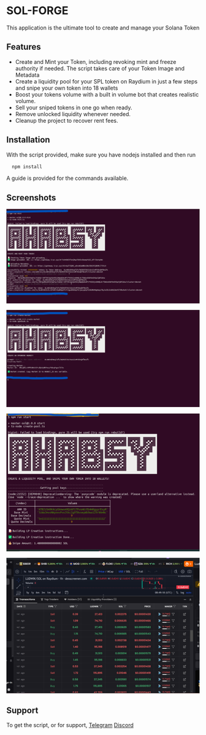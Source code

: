 
# SOL-FORGE

This application is the ultimate tool to create and manage your Solana Token



## Features

- Create and Mint your Token, including revoking mint and freeze authority if needed. The script takes care of your Token Image and Metadata
- Create a liquidity pool for your SPL token on Raydium in just a few steps and snipe your own token into 18 wallets
- Boost your tokens volume with a built in volume bot that creates realistic volume.
- Sell your sniped tokens in one go when ready.
- Remove unlocked liquidity whenever needed.
- Cleanup the project to recover rent fees.


## Installation

With the script provided, make sure you have nodejs installed and then run

```bash
  npm install
```

A guide is provided for the commands available.
## Screenshots

![App Screenshot](/screenshots/mint.png)

![App Screenshot](/screenshots/market.png)

![App Screenshot](/screenshots/pool.png)

![App Screenshot](/screenshots/volume.png)


## Support
To get the script, or for support,
[Telegram](https://t.me/ckiyaga)
[Discord](https://discord.gg/A7XEpzRYxX)
